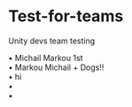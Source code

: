 # Test-for-teams
Unity devs team testing

• Michail Markou 1st\
• Markou Michail + Dogs!!\
• hi\
•\
•
